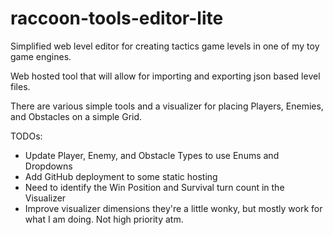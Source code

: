 # raccoon-tools-editor-lite
Simplified web level editor for creating tactics game levels in one of my toy game engines.

Web hosted tool that will allow for importing and exporting json based level files.

There are various simple tools and a visualizer for placing Players, Enemies, and Obstacles on a simple Grid.

TODOs:
- Update Player, Enemy, and Obstacle Types to use Enums and Dropdowns
- Add GitHub deployment to some static hosting
- Need to identify the Win Position and Survival turn count in the Visualizer
- Improve visualizer dimensions they're a little wonky, but mostly work for what I am doing. Not high priority atm.
